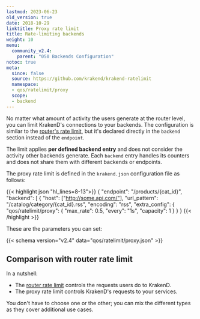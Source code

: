 ```yaml
---
lastmod: 2023-06-23
old_version: true
date: 2018-10-29
linktitle: Proxy rate limit
title: Rate-limiting backends
weight: 10
menu:
  community_v2.4:
    parent: "050 Backends Configuration"
notoc: true
meta:
  since: false
  source: https://github.com/krakend/krakend-ratelimit
  namespace:
  - qos/ratelimit/proxy
  scope:
  - backend
---
```


No matter what amount of activity the users generate at the router level, you can limit KrakenD's connections to your backends. The configuration is similar to the [router's rate limit](/docs/v2.4/endpoints/rate-limit/), but it's declared directly in the `backend` section instead of the `endpoint`.

The limit applies **per defined backend entry** and does not consider the activity other backends generate. Each `backend` entry handles its counters and does not share them with different backends or endpoints.

The proxy rate limit is defined in the `krakend.json` configuration file as follows:

{{< highlight json "hl_lines=8-13">}}
    {
      "endpoint": "/products/{cat_id}",
      "backend": [
      {
          "host": ["http://some.api.com/"],
          "url_pattern": "/catalog/category/{cat_id}.rss",
          "encoding": "rss",
          "extra_config": {
              "qos/ratelimit/proxy": {
                  "max_rate": 0.5,
                  "every": "1s",
                  "capacity": 1
              }
          }
      }
{{< /highlight >}}

These are the parameters you can set:

{{< schema version="v2.4" data="qos/ratelimit/proxy.json" >}}

## Comparison with router rate limit
In a nutshell:

- The [router rate limit](/docs/v2.4/endpoints/rate-limit/) controls the requests users do to KrakenD.
- The proxy rate limit controls KrakenD's requests to your services.

You don't have to choose one or the other; you can mix the different types as they cover additional use cases.